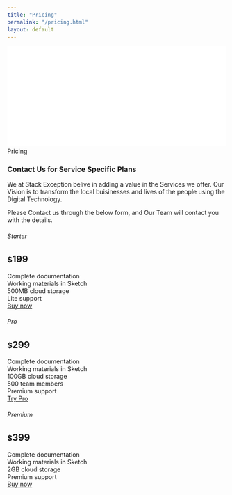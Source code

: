 ```yaml
---
title: "Pricing"
permalink: "/pricing.html"
layout: default
---
```


<!-- <section class="py-7">
    <div class="container">
      <div class="row">
        <div class="col-lg-8">
          <h3 class="text-gradient text-primary mb-0 mt-2">Read More About Us</h3>
          <h3>The most important</h3>
          <p>Pain is what we go through as we become older. We get insulted by others, lose trust for those others. We get back stabbed by friends. It becomes harder for us to give others a hand.</p>
        </div>
      </div>
      <div class="row mt-5">
        <div class="col-md-4">
          <div class="p-3 text-start ps-0">
            <div class="icon">
              <svg class="text-primary" width="25px" height="25px" viewBox="0 0 43 36" version="1.1" xmlns="http://www.w3.org/2000/svg" xmlns:xlink="http://www.w3.org/1999/xlink">
                <title>credit-card</title>
                <g stroke="none" stroke-width="1" fill="none" fill-rule="evenodd">
                  <g transform="translate(-2169.000000, -745.000000)" fill="#FFFFFF" fill-rule="nonzero">
                    <g transform="translate(1716.000000, 291.000000)">
                      <g id="credit-card" transform="translate(453.000000, 454.000000)">
                        <path class="color-background" d="M43,10.7482083 L43,3.58333333 C43,1.60354167 41.3964583,0 39.4166667,0 L3.58333333,0 C1.60354167,0 0,1.60354167 0,3.58333333 L0,10.7482083 L43,10.7482083 Z" opacity="0.593633743"></path>
                        <path class="color-foreground" d="M0,16.125 L0,32.25 C0,34.2297917 1.60354167,35.8333333 3.58333333,35.8333333 L39.4166667,35.8333333 C41.3964583,35.8333333 43,34.2297917 43,32.25 L43,16.125 L0,16.125 Z M19.7083333,26.875 L7.16666667,26.875 L7.16666667,23.2916667 L19.7083333,23.2916667 L19.7083333,26.875 Z M35.8333333,26.875 L28.6666667,26.875 L28.6666667,23.2916667 L35.8333333,23.2916667 L35.8333333,26.875 Z"></path>
                      </g>
                    </g>
                  </g>
                </g>
              </svg>
            </div>
            <h5 class="mt-4 mb-4 font-weight-bolder">
              Global payments in a single integration
            </h5>
            <div class="p-3 d-flex px-0 py-1">
              <div>
                <i class="fas fa-check text-primary text-sm" aria-hidden="true"></i>
              </div>
              <div class="ps-3">
                <span class="text-sm font-weight-bold">120+ global currenices</span>
              </div>
            </div>
            <div class="p-3 d-flex px-0 py-1">
              <div>
                <i class="fas fa-check text-primary text-sm" aria-hidden="true"></i>
              </div>
              <div class="ps-3">
                <span class="text-sm font-weight-bold">Global payment</span>
              </div>
            </div>
          </div>
        </div>
        <div class="col-md-4">
          <div class="p-3 text-start ps-0">
            <div class="icon">
              <svg class="text-primary" width="25px" height="25px" viewBox="0 0 46 42" version="1.1" xmlns="http://www.w3.org/2000/svg" xmlns:xlink="http://www.w3.org/1999/xlink">
                <title>customer-support</title>
                <g stroke="none" stroke-width="1" fill="none" fill-rule="evenodd">
                  <g transform="translate(-1717.000000, -291.000000)" fill="#FFFFFF" fill-rule="nonzero">
                    <g transform="translate(1716.000000, 291.000000)">
                      <g transform="translate(1.000000, 0.000000)">
                        <path class="color-background" d="M45,0 L26,0 C25.447,0 25,0.447 25,1 L25,20 C25,20.379 25.214,20.725 25.553,20.895 C25.694,20.965 25.848,21 26,21 C26.212,21 26.424,20.933 26.6,20.8 L34.333,15 L45,15 C45.553,15 46,14.553 46,14 L46,1 C46,0.447 45.553,0 45,0 Z" opacity="0.59858631"></path>
                        <path class="color-foreground" d="M22.883,32.86 C20.761,32.012 17.324,31 13,31 C8.676,31 5.239,32.012 3.116,32.86 C1.224,33.619 0,35.438 0,37.494 L0,41 C0,41.553 0.447,42 1,42 L25,42 C25.553,42 26,41.553 26,41 L26,37.494 C26,35.438 24.776,33.619 22.883,32.86 Z"></path>
                        <path class="color-foreground" d="M13,28 C17.432,28 21,22.529 21,18 C21,13.589 17.411,10 13,10 C8.589,10 5,13.589 5,18 C5,22.529 8.568,28 13,28 Z"></path>
                      </g>
                    </g>
                  </g>
                </g>
              </svg>
            </div>
            <h5 class="mt-4 mb-4 font-weight-bolder">
              24/7 email, phone and chat support
            </h5>
            <div class="p-3 d-flex px-0 py-1">
              <div>
                <i class="fas fa-check text-primary text-sm" aria-hidden="true"></i>
              </div>
              <div class="ps-3">
                <span class="text-sm font-weight-bold">24/7 support</span>
              </div>
            </div>
            <div class="p-3 d-flex px-0 py-1">
              <div>
                <i class="fas fa-check text-primary text-sm" aria-hidden="true"></i>
              </div>
              <div class="ps-3">
                <span class="text-sm font-weight-bold">Fast responses</span>
              </div>
            </div>
          </div>
        </div>
        <div class="col-md-4">
          <div class="p-3 text-start ps-0">
            <div class="icon">
              <svg class="text-primary" width="25px" height="25px" viewBox="0 0 40 40" version="1.1" xmlns="http://www.w3.org/2000/svg" xmlns:xlink="http://www.w3.org/1999/xlink">
                <title>spaceship</title>
                <g stroke="none" stroke-width="1" fill="none" fill-rule="evenodd">
                  <g transform="translate(-1720.000000, -592.000000)" fill="#FFFFFF" fill-rule="nonzero">
                    <g transform="translate(1716.000000, 291.000000)">
                      <g transform="translate(4.000000, 301.000000)">
                        <path class="color-foreground" d="M39.3,0.706666667 C38.9660984,0.370464027 38.5048767,0.192278529 38.0316667,0.216666667 C14.6516667,1.43666667 6.015,22.2633333 5.93166667,22.4733333 C5.68236407,23.0926189 5.82664679,23.8009159 6.29833333,24.2733333 L15.7266667,33.7016667 C16.2013871,34.1756798 16.9140329,34.3188658 17.535,34.065 C17.7433333,33.98 38.4583333,25.2466667 39.7816667,1.97666667 C39.8087196,1.50414529 39.6335979,1.04240574 39.3,0.706666667 Z M25.69,19.0233333 C24.7367525,19.9768687 23.3029475,20.2622391 22.0572426,19.7463614 C20.8115377,19.2304837 19.9992882,18.0149658 19.9992882,16.6666667 C19.9992882,15.3183676 20.8115377,14.1028496 22.0572426,13.5869719 C23.3029475,13.0710943 24.7367525,13.3564646 25.69,14.31 C26.9912731,15.6116662 26.9912731,17.7216672 25.69,19.0233333 L25.69,19.0233333 Z"></path>
                        <path class="color-foreground" d="M1.855,31.4066667 C3.05106558,30.2024182 4.79973884,29.7296005 6.43969145,30.1670277 C8.07964407,30.6044549 9.36054508,31.8853559 9.7979723,33.5253085 C10.2353995,35.1652612 9.76258177,36.9139344 8.55833333,38.11 C6.70666667,39.9616667 0,40 0,40 C0,40 0,33.2566667 1.855,31.4066667 Z"></path>
                        <path class="color-background" d="M17.2616667,3.90166667 C12.4943643,3.07192755 7.62174065,4.61673894 4.20333333,8.04166667 C3.31200265,8.94126033 2.53706177,9.94913142 1.89666667,11.0416667 C1.5109569,11.6966059 1.61721591,12.5295394 2.155,13.0666667 L5.47,16.3833333 C8.55036617,11.4946947 12.5559074,7.25476565 17.2616667,3.90166667 L17.2616667,3.90166667 Z" opacity="0.598539807"></path>
                        <path class="color-background" d="M36.0983333,22.7383333 C36.9280725,27.5056357 35.3832611,32.3782594 31.9583333,35.7966667 C31.0587397,36.6879974 30.0508686,37.4629382 28.9583333,38.1033333 C28.3033941,38.4890431 27.4704606,38.3827841 26.9333333,37.845 L23.6166667,34.53 C28.5053053,31.4496338 32.7452344,27.4440926 36.0983333,22.7383333 L36.0983333,22.7383333 Z" opacity="0.598539807"></path>
                      </g>
                    </g>
                  </g>
                </g>
              </svg>
            </div>
            <h5 class="mt-4 mb-4 font-weight-bolder">
              Working with the latest technologies
            </h5>
            <div class="p-3 d-flex px-0 py-1">
              <div>
                <i class="fas fa-check text-primary text-sm" aria-hidden="true"></i>
              </div>
              <div class="ps-3">
                <span class="text-sm font-weight-bold">Custom apps</span>
              </div>
            </div>
            <div class="p-3 d-flex px-0 py-1">
              <div>
                <i class="fas fa-check text-primary text-sm" aria-hidden="true"></i>
              </div>
              <div class="ps-3">
                <span class="text-sm font-weight-bold">Best technologies</span>
              </div>
            </div>
          </div>
        </div>
      </div>
      <div class="row mt-5">
        <div class="col-md-4">
          <div class="p-3 text-start ps-0">
            <div class="icon">
              <svg class="text-primary" width="25px" height="25px" viewBox="0 0 42 42" version="1.1" xmlns="http://www.w3.org/2000/svg" xmlns:xlink="http://www.w3.org/1999/xlink">
                <title>box-3d</title>
                <g stroke="none" stroke-width="1" fill="none" fill-rule="evenodd">
                  <g transform="translate(-2322.000000, -912.000000)" fill-rule="nonzero">
                    <g transform="translate(1716.000000, 904.000000)">
                      <g id="box-3d" transform="translate(606.000000, 8.000000)">
                        <path class="color-background" d="M22.7597136,19.3090182 L38.8987031,11.2395234 C39.3926816,10.9925342 39.592906,10.3918611 39.3459167,9.89788265 C39.249157,9.70436312 39.0922432,9.5474453 38.8987261,9.45068056 L20.2741875,0.1378125 L20.2741875,0.1378125 C19.905375,-0.04725 19.469625,-0.04725 19.0995,0.1378125 L3.1011696,8.13815822 C2.60720568,8.38517662 2.40701679,8.98586148 2.6540352,9.4798254 C2.75080129,9.67332903 2.90771305,9.83023153 3.10122239,9.9269862 L21.8652864,19.3090182 C22.1468139,19.4497819 22.4781861,19.4497819 22.7597136,19.3090182 Z" fill="#FF0080"></path>
                        <path class="color-foreground" d="M23.625,22.429159 L23.625,39.8805372 C23.625,40.4328219 24.0727153,40.8805372 24.625,40.8805372 C24.7802551,40.8805372 24.9333778,40.8443874 25.0722402,40.7749511 L41.2741875,32.673375 L41.2741875,32.673375 C41.719125,32.4515625 42,31.9974375 42,31.5 L42,14.241659 C42,13.6893742 41.5522847,13.241659 41,13.241659 C40.8447549,13.241659 40.6916418,13.2778041 40.5527864,13.3472318 L24.1777864,21.5347318 C23.8390024,21.7041238 23.625,22.0503869 23.625,22.429159 Z" fill="#7928CA"></path>
                        <path class="color-foreground" d="M20.4472136,21.5347318 L1.4472136,12.0347318 C0.953235098,11.7877425 0.352562058,11.9879669 0.105572809,12.4819454 C0.0361450918,12.6208008 6.47121774e-16,12.7739139 0,12.929159 L0,30.1875 L0,30.1875 C0,30.6849375 0.280875,31.1390625 0.7258125,31.3621875 L19.5528096,40.7750766 C20.0467945,41.0220531 20.6474623,40.8218132 20.8944388,40.3278283 C20.963859,40.1889789 21,40.0358742 21,39.8806379 L21,22.429159 C21,22.0503869 20.7859976,21.7041238 20.4472136,21.5347318 Z" fill="#7928CA"></path>
                      </g>
                    </g>
                  </g>
                </g>
              </svg>
            </div>
            <h5 class="mt-4 mb-4 font-weight-bolder">
              Fast and secure payments over the world
            </h5>
            <div class="p-3 d-flex px-0 py-1">
              <div>
                <i class="fas fa-check text-primary text-sm" aria-hidden="true"></i>
              </div>
              <div class="ps-3">
                <span class="text-sm font-weight-bold">Full time access</span>
              </div>
            </div>
            <div class="p-3 d-flex px-0 py-1">
              <div>
                <i class="fas fa-check text-primary text-sm" aria-hidden="true"></i>
              </div>
              <div class="ps-3">
                <span class="text-sm font-weight-bold">Transparent transactions</span>
              </div>
            </div>
          </div>
        </div>
        <div class="col-md-4">
          <div class="p-3 text-start ps-0">
            <div class="icon">
              <svg class="text-primary" width="25px" height="25px" viewBox="0 0 40 43" version="1.1" xmlns="http://www.w3.org/2000/svg" xmlns:xlink="http://www.w3.org/1999/xlink">
                <title>archive-drawer</title>
                <g stroke="none" stroke-width="1" fill="none" fill-rule="evenodd">
                  <g transform="translate(-2020.000000, -911.000000)" fill-rule="nonzero">
                    <g transform="translate(1716.000000, 904.000000)">
                      <g id="archive-drawer" transform="translate(304.000000, 7.000000)">
                        <rect class="color-background" fill="#FF0080" x="5.33333333" y="5.33333333" width="29.3333333" height="2.66666667"></rect>
                        <rect class="color-background" fill="#FF0080" x="10.6666667" y="0" width="18.6666667" height="2.66666667"></rect>
                        <path class="color-foreground" d="M38.6666667,10.6666667 L1.33333333,10.6666667 C0.596953667,10.6666667 0,11.2636203 0,12 L0,41.3333333 C0,42.069713 0.596953667,42.6666667 1.33333333,42.6666667 L38.6666667,42.6666667 C39.4030463,42.6666667 40,42.069713 40,41.3333333 L40,12 C40,11.2636203 39.4030463,10.6666667 38.6666667,10.6666667 Z M29.3333333,25.3333333 C29.3333333,26.069713 28.7363797,26.6666667 28,26.6666667 L12,26.6666667 C11.2636203,26.6666667 10.6666667,26.069713 10.6666667,25.3333333 L10.6666667,20 L13.3333333,20 L13.3333333,24 L26.6666667,24 L26.6666667,20 L29.3333333,20 L29.3333333,25.3333333 Z" fill="#7928CA"></path>
                      </g>
                    </g>
                  </g>
                </g>
              </svg>
            </div>
            <h5 class="mt-4 mb-4 font-weight-bolder">
              Financial reconciliation and reporting
            </h5>
            <div class="p-3 d-flex px-0 py-1">
              <div>
                <i class="fas fa-check text-primary text-sm" aria-hidden="true"></i>
              </div>
              <div class="ps-3">
                <span class="text-sm font-weight-bold">5.000+ archives</span>
              </div>
            </div>
            <div class="p-3 d-flex px-0 py-1">
              <div>
                <i class="fas fa-check text-primary text-sm" aria-hidden="true"></i>
              </div>
              <div class="ps-3">
                <span class="text-sm font-weight-bold">Real-time reporting</span>
              </div>
            </div>
          </div>
        </div>
        <div class="col-md-4">
          <div class="p-3 text-start ps-0">
            <div class="icon">
              <svg class="text-primary" width="25px" height="25px" viewBox="0 0 42 42" version="1.1" xmlns="http://www.w3.org/2000/svg" xmlns:xlink="http://www.w3.org/1999/xlink">
                <title>office</title>
                <g stroke="none" stroke-width="1" fill="none" fill-rule="evenodd">
                  <g transform="translate(-1869.000000, -909.000000)" fill-rule="nonzero">
                    <g transform="translate(1716.000000, 904.000000)">
                      <g transform="translate(153.000000, 5.000000)">
                        <path class="color-background" d="M12.25,17.5 L8.75,17.5 L8.75,1.75 C8.75,0.78225 9.53225,0 10.5,0 L31.5,0 C32.46775,0 33.25,0.78225 33.25,1.75 L33.25,12.25 L29.75,12.25 L29.75,3.5 L12.25,3.5 L12.25,17.5 Z" fill="#FF0080"></path>
                        <path class="color-foreground" d="M40.25,14 L24.5,14 C23.53225,14 22.75,14.78225 22.75,15.75 L22.75,38.5 L19.25,38.5 L19.25,22.75 C19.25,21.78225 18.46775,21 17.5,21 L1.75,21 C0.78225,21 0,21.78225 0,22.75 L0,40.25 C0,41.21775 0.78225,42 1.75,42 L40.25,42 C41.21775,42 42,41.21775 42,40.25 L42,15.75 C42,14.78225 41.21775,14 40.25,14 Z M12.25,36.75 L7,36.75 L7,33.25 L12.25,33.25 L12.25,36.75 Z M12.25,29.75 L7,29.75 L7,26.25 L12.25,26.25 L12.25,29.75 Z M35,36.75 L29.75,36.75 L29.75,33.25 L35,33.25 L35,36.75 Z M35,29.75 L29.75,29.75 L29.75,26.25 L35,26.25 L35,29.75 Z M35,22.75 L29.75,22.75 L29.75,19.25 L35,19.25 L35,22.75 Z" fill="#7928CA"></path>
                      </g>
                    </g>
                  </g>
                </g>
              </svg>
            </div>
            <h5 class="mt-4 mb-4 font-weight-bolder">
              Developer platform and third-party integrations
            </h5>
            <div class="p-3 d-flex px-0 py-1">
              <div>
                <i class="fas fa-check text-primary text-sm" aria-hidden="true"></i>
              </div>
              <div class="ps-3">
                <span class="text-sm font-weight-bold">Over 100 extensions</span>
              </div>
            </div>
            <div class="p-3 d-flex px-0 py-1">
              <div>
                <i class="fas fa-check text-primary text-sm" aria-hidden="true"></i>
              </div>
              <div class="ps-3">
                <span class="text-sm font-weight-bold">Developer Dashboard</span>
              </div>
            </div>
          </div>
        </div>
      </div>
    </div>
  </section> -->


<section class="py-lg-7 pb-5">
    <div class="bg-gradient-dark position-relative m-3 border-radius-xl">
      <img src="../assets/img/shapes/waves-white.svg" alt="pattern-lines" class="position-absolute start-0 top-md-0 w-100 opacity-6">
      <div class="container pb-lg-9 pb-7 pt-7 postion-relative z-index-2">
        <div class="row">
          <div class="col-md-8 mx-auto text-center">
            <span class="badge bg-gradient-info mb-2">Pricing</span>
            <h3 class="text-white">Contact Us for Service Specific Plans</h3>
            <p class="text-white">We at Stack Exception belive in adding a value in the Services we offer. Our Vision is to transform the local buisinesses and lives of the people using the Digital Technology.</p>
            <p class="text-white">Please Contact us through the below form, and Our Team will contact you with the details.</p>
          </div>
        </div>
      </div>
    </div>
    
<div class="mt-sm-n8 mt-n7">
      <div class="container">
        <div class="row">
          <div class="col-lg-3 mb-lg-auto mb-4 my-auto p-md-0 ms-auto">
            <div class="card border-radius-top-end-lg-0 border-radius-bottom-end-lg-0">
              <div class="card-header text-center pt-4 pb-3">
                <h6 class="text-dark opacity-8 text mb-0">Starter</h6>
                <h1 class="font-weight-bolder">
                  <small>$</small>199
                </h1>
              </div>
              <div class="card-body mx-auto pt-0">
                <div class="justify-content-start d-flex px-2 py-1">
                  <div>
                    <i class="fas fa-check text-info text-sm" aria-hidden="true"></i>
                  </div>
                  <div class="ps-2">
                    <span class="text-sm">Complete documentation</span>
                  </div>
                </div>
                <div class="justify-content-start d-flex px-2 py-1">
                  <div>
                    <i class="fas fa-check text-info text-sm" aria-hidden="true"></i>
                  </div>
                  <div class="ps-2">
                    <span class="text-sm">Working materials in Sketch</span>
                  </div>
                </div>
                <div class="justify-content-start d-flex px-2 py-1">
                  <div>
                    <i class="fas fa-check text-info text-sm" aria-hidden="true"></i>
                  </div>
                  <div class="ps-2">
                    <span class="text-sm">500MB cloud storage</span>
                  </div>
                </div>
                <div class="justify-content-start d-flex px-2 py-1">
                  <div>
                    <i class="fas fa-check text-info text-sm" aria-hidden="true"></i>
                  </div>
                  <div class="ps-2">
                    <span class="text-sm">Lite support</span>
                  </div>
                </div>
              </div>
              <div class="card-footer pt-0">
                <a href="javascript:;" class="btn w-100 bg-gradient-dark mb-0">
                  Buy now
                </a>
              </div>
            </div>
          </div>
          <div class="col-lg-3 p-md-0 mb-lg-auto mb-4 z-index-2">
            <div class="card">
              <div class="card-header text-center pt-4 pb-3">
                <h6 class="text-dark opacity-8 text mb-0 mt-2">Pro</h6>
                <h1 class="font-weight-bolder">
                  <small>$</small>299
                </h1>
              </div>
              <div class="card-body mx-auto pt-0">
                <div class="justify-content-start d-flex px-2 py-1">
                  <div>
                    <i class="fas fa-check text-info text-sm" aria-hidden="true"></i>
                  </div>
                  <div class="ps-2">
                    <span class="text-sm">Complete documentation</span>
                  </div>
                </div>
                <div class="justify-content-start d-flex px-2 py-1">
                  <div>
                    <i class="fas fa-check text-info text-sm" aria-hidden="true"></i>
                  </div>
                  <div class="ps-2">
                    <span class="text-sm">Working materials in Sketch</span>
                  </div>
                </div>
                <div class="justify-content-start d-flex px-2 py-1">
                  <div>
                    <i class="fas fa-check text-info text-sm" aria-hidden="true"></i>
                  </div>
                  <div class="ps-2">
                    <span class="text-sm">100GB cloud storage</span>
                  </div>
                </div>
                <div class="justify-content-start d-flex px-2 py-1">
                  <div>
                    <i class="fas fa-check text-info text-sm" aria-hidden="true"></i>
                  </div>
                  <div class="ps-2">
                    <span class="text-sm">500 team members</span>
                  </div>
                </div>
                <div class="justify-content-start d-flex px-2 py-1">
                  <div>
                    <i class="fas fa-check text-info text-sm" aria-hidden="true"></i>
                  </div>
                  <div class="ps-2">
                    <span class="text-sm">Premium support</span>
                  </div>
                </div>
              </div>
              <div class="card-footer pt-0">
                <a href="javascript:;" class="btn btn-icon bg-gradient-info d-block mb-0">
                  Try Pro
                  <i class="fas fa-arrow-right ms-1" aria-hidden="true"></i>
                </a>
              </div>
            </div>
          </div>
          <div class="col-lg-3 mb-lg-auto mb-4 my-auto p-md-0 me-auto">
            <div class="card border-radius-top-start-lg-0 border-radius-bottom-start-lg-0">
              <div class="card-header text-center pt-4 pb-2">
                <h6 class="text-dark opacity-8 text mb-0">Premium</h6>
                <h1 class="font-weight-bolder">
                  <small>$</small>399
                </h1>
              </div>
              <div class="card-body mx-auto pt-0">
                <div class="justify-content-start d-flex px-2 py-1 py-1">
                  <div>
                    <i class="fas fa-check text-info text-sm" aria-hidden="true"></i>
                  </div>
                  <div class="ps-2">
                    <span class="text-sm">Complete documentation</span>
                  </div>
                </div>
                <div class="justify-content-start d-flex px-2 py-1 py-1">
                  <div>
                    <i class="fas fa-check text-info text-sm" aria-hidden="true"></i>
                  </div>
                  <div class="ps-2">
                    <span class="text-sm">Working materials in Sketch</span>
                  </div>
                </div>
                <div class="justify-content-start d-flex px-2 py-1 py-1">
                  <div>
                    <i class="fas fa-check text-info text-sm" aria-hidden="true"></i>
                  </div>
                  <div class="ps-2">
                    <span class="text-sm">2GB cloud storage</span>
                  </div>
                </div>
                <div class="justify-content-start d-flex px-2 py-1">
                  <div>
                    <i class="fas fa-check text-info text-sm" aria-hidden="true"></i>
                  </div>
                  <div class="ps-2">
                    <span class="text-sm">Premium support</span>
                  </div>
                </div>
              </div>
              <div class="card-footer pt-0">
                <a href="javascript:;" class="btn w-100 bg-gradient-dark mb-0">Buy now</a>
              </div>
            </div>
          </div>
        </div>
      </div>
    </div>
  </section>
